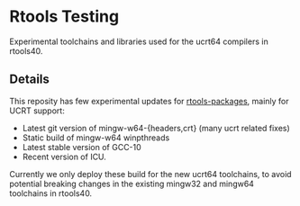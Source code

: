 # Rtools Testing

Experimental toolchains and libraries used for the ucrt64 compilers in rtools40.

## Details

This reposity has few experimental updates for [rtools-packages](https://github.com/r-windows/rtools-packages), mainly for UCRT support:

 - Latest git version of mingw-w64-{headers,crt} (many ucrt related fixes)
 - Static build of mingw-w64 winpthreads 
 - Latest stable version of GCC-10
 - Recent version of ICU.

Currently we only deploy these build for the new ucrt64 toolchains, to avoid potential breaking changes in the existing mingw32 and mingw64 toolchains in rtools40.

